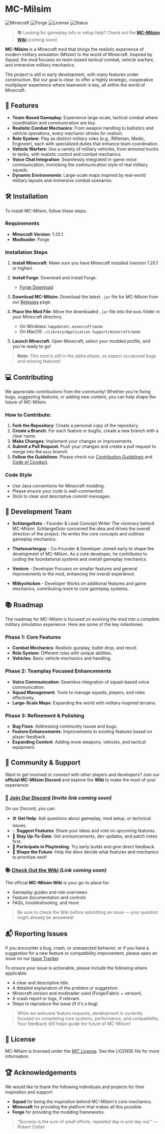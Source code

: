# MC-Milsim

![Minecraft](https://img.shields.io/badge/Minecraft-1.20.1-green)
![Forge](https://img.shields.io/badge/Forge-47.4.0-blue)
![License](https://img.shields.io/badge/License-MIT-red)
![Status](https://img.shields.io/badge/Status-Alpha-yellow)

> 📚 Looking for gameplay info or setup help? Check out the [**MC-Milsim Wiki**](#) *(coming soon)*

**MC-Milsim** is a Minecraft mod that brings the realistic experience of modern military simulation (Milsim) to the world of Minecraft. Inspired by *Squad*, the mod focuses on team-based tactical combat, vehicle warfare, and immersive military mechanics.

The project is still in early development, with many features under construction. But our goal is clear: to offer a highly strategic, cooperative multiplayer experience where teamwork is key, all within the world of Minecraft.


## 🚀 Features

* **Team-Based Gameplay**: Experience large-scale, tactical combat where coordination and communication are key.
* **Realistic Combat Mechanics**: From weapon handling to ballistics and vehicle operations, every mechanic strives for realism.
* **Role System**: Play as distinct military roles (e.g., Rifleman, Medic, Engineer), each with specialized duties that enhance team coordination.
* **Vehicle Warfare**: Use a variety of military vehicles, from armored trucks to tanks, with realistic control and combat mechanics.
* **Voice Chat Integration**: Seamlessly integrated in-game voice communication, mimicking the communication style of real military squads.
* **Dynamic Environments**: Large-scale maps inspired by real-world military layouts and immersive combat scenarios.

## 🛠️ Installation

To install MC-Milsim, follow these steps:

### Requirements

* **Minecraft Version**: 1.20.1
* **Modloader**: Forge

### Installation Steps

1. **Install Minecraft**: Make sure you have Minecraft installed (version 1.20.1 or higher).
2. **Install Forge**: Download and install Forge.

   * [Forge Download](https://files.minecraftforge.net/net/minecraftforge/forge/index_1.20.1.html)
3. **Download MC-Milsim**: Download the latest `.jar` file for MC-Milsim from our [Releases](https://github.com/setup-studios/MC-Milsim/releases) page.
4. **Place the Mod File**: Move the downloaded `.jar` file into the `mods` folder in your Minecraft directory.

   * On Windows: `%appdata%\.minecraft\mods`
   * On MacOS: `~/Library/Application Support/minecraft/mods`
5. **Launch Minecraft**: Open Minecraft, select your modded profile, and you're ready to go!

> **Note:** This mod is still in the alpha phase, so expect occasional bugs and missing features!

## 💻 Contributing

We appreciate contributions from the community! Whether you're fixing bugs, suggesting features, or adding new content, you can help shape the future of MC-Milsim.

### How to Contribute:

1. **Fork the Repository**: Create a personal copy of the repository.
2. **Create a Branch**: For each feature or bugfix, create a new branch with a clear name.
3. **Make Changes**: Implement your changes or improvements.
4. **Submit a Pull Request**: Push your changes and create a pull request to merge into the `main` branch.
5. **Follow the Guidelines**: Please check our [Contribution Guidelines](./CONTRIBUTING.md) and [Code of Conduct](./CODE_OF_CONDUCT.md).

### Code Style

* Use Java conventions for Minecraft modding.
* Please ensure your code is well-commented.
* Stick to clear and descriptive commit messages.

## 🔧 Development Team

* **SchlangeGoto** - Founder & Lead Concept Writer
  The visionary behind MC-Milsim. SchlangeGoto conceived the idea and drives the overall direction of the project. He writes the core concepts and outlines gameplay mechanics.

* **Thatsmarterguy** - Co-Founder & Developer
  Joined early to shape the development of MC-Milsim. As a core developer, he contributes to coding the foundational systems and overall gameplay mechanics.

* **Venicro** - Developer
  Focuses on smaller features and general improvements to the mod, enhancing the overall experience.

* **Milkychicken** - Developer
  Works on additional features and game mechanics, contributing more to core gameplay systems.

## 📚 Roadmap

The roadmap for MC-Milsim is focused on evolving the mod into a complete military simulation experience. Here are some of the key milestones:

### Phase 1: Core Features

* **Combat Mechanics**: Realistic gunplay, bullet drop, and recoil.
* **Role System**: Different roles with unique abilities.
* **Vehicles**: Basic vehicle mechanics and handling.

### Phase 2: Teamplay Focused Enhancements

* **Voice Communication**: Seamless integration of squad-based voice communication.
* **Squad Management**: Tools to manage squads, players, and roles effectively.
* **Large-Scale Maps**: Expanding the world with military-inspired terrains.

### Phase 3: Refinement & Polishing

* **Bug Fixes**: Addressing community issues and bugs.
* **Feature Enhancements**: Improvements to existing features based on player feedback.
* **Expanding Content**: Adding more weapons, vehicles, and tactical equipment.

## 💬 Community & Support

Want to get involved or connect with other players and developers? Join our **official MC-Milsim Discord** and explore the **Wiki** to make the most of your experience:

### 🔗 [Join Our Discord](#) *(Invite link coming soon)*

On our Discord, you can:

* 🛠 **Get Help**: Ask questions about gameplay, mod setup, or technical issues.
* 💡 **Suggest Features**: Share your ideas and vote on upcoming features.
* 📢 **Stay Up-To-Date**: Get announcements, dev updates, and patch notes first.
* 🧪 **Participate in Playtesting**: Try early builds and give direct feedback.
* 🎯 **Shape the Future**: Help the devs decide what features and mechanics to prioritize next!

### 📚 [Check Out the Wiki](#) *(Link coming soon)*

The official **MC-Milsim Wiki** is your go-to place for:

* Gameplay guides and role overviews
* Feature documentation and controls
* FAQs, troubleshooting, and more

> Be sure to check the Wiki before submitting an issue — your question might already be answered!

## 📬 Reporting Issues

If you encounter a bug, crash, or unexpected behavior, or if you have a suggestion for a new feature or compatibility improvement, please open an issue on our [Issue Tracker](https://github.com/setup-studios/MC-Milsim/issues).

To ensure your issue is actionable, please include the following where applicable:

* A clear and descriptive title.
* A detailed explanation of the problem or suggestion.
* Minecraft version and modloader used (Forge/Fabric + version).
* A crash report or logs, if relevant.
* Steps to reproduce the issue (if it's a bug).

> While we welcome feature requests, development is currently focused on completing core systems, performance, and compatibility. Your feedback still helps guide the future of MC-Milsim!

## 📜 License

MC-Milsim is licensed under the [MIT License](./LICENSE). See the LICENSE file for more information.


## 🏆 Acknowledgements

We would like to thank the following individuals and projects for their inspiration and support:

* **Squad** for being the inspiration behind MC-Milsim's core mechanics.
* **Minecraft** for providing the platform that makes all this possible.
* **Forge** for providing the modding frameworks.

> “Success is the sum of small efforts, repeated day in and day out.” — Robert Collier
